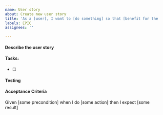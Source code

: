 ```yaml
---
name: User story
about: Create new user story
title: 'As a [user], I want to [do something] so that [benefit for the user]'
labels: EPIC
assignees: ''

---
```



#### Describe the user story
<!-- A description of the user story. -->


#### Tasks:
<!-- List of tasks needed for this user story. Technical description is in the tasks. Additional information, for example a prototype, Figma files, pictures are linked here. -->
- [ ]


#### Testing
<!-- Description how the testing will be done. -->


#### Acceptance Criteria
Given [some precondition] when I do [some action] then I expect [some result]
